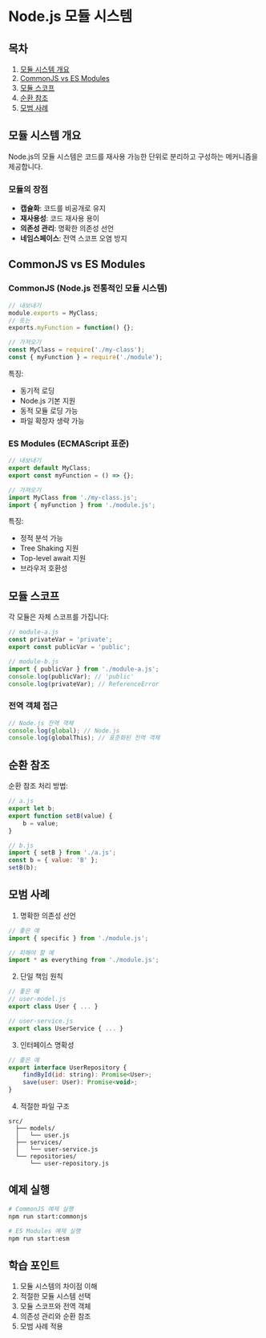 # Node.js 모듈 시스템

## 목차
1. [모듈 시스템 개요](#모듈-시스템-개요)
2. [CommonJS vs ES Modules](#commonjs-vs-es-modules)
3. [모듈 스코프](#모듈-스코프)
4. [순환 참조](#순환-참조)
5. [모범 사례](#모범-사례)

## 모듈 시스템 개요

Node.js의 모듈 시스템은 코드를 재사용 가능한 단위로 분리하고 구성하는 메커니즘을 제공합니다.

### 모듈의 장점
- **캡슐화**: 코드를 비공개로 유지
- **재사용성**: 코드 재사용 용이
- **의존성 관리**: 명확한 의존성 선언
- **네임스페이스**: 전역 스코프 오염 방지

## CommonJS vs ES Modules

### CommonJS (Node.js 전통적인 모듈 시스템)
```javascript
// 내보내기
module.exports = MyClass;
// 또는
exports.myFunction = function() {};

// 가져오기
const MyClass = require('./my-class');
const { myFunction } = require('./module');
```

특징:
- 동기적 로딩
- Node.js 기본 지원
- 동적 모듈 로딩 가능
- 파일 확장자 생략 가능

### ES Modules (ECMAScript 표준)
```javascript
// 내보내기
export default MyClass;
export const myFunction = () => {};

// 가져오기
import MyClass from './my-class.js';
import { myFunction } from './module.js';
```

특징:
- 정적 분석 가능
- Tree Shaking 지원
- Top-level await 지원
- 브라우저 호환성

## 모듈 스코프

각 모듈은 자체 스코프를 가집니다:

```javascript
// module-a.js
const privateVar = 'private';
export const publicVar = 'public';

// module-b.js
import { publicVar } from './module-a.js';
console.log(publicVar); // 'public'
console.log(privateVar); // ReferenceError
```

### 전역 객체 접근
```javascript
// Node.js 전역 객체
console.log(global); // Node.js
console.log(globalThis); // 표준화된 전역 객체
```

## 순환 참조

순환 참조 처리 방법:

```javascript
// a.js
export let b;
export function setB(value) {
    b = value;
}

// b.js
import { setB } from './a.js';
const b = { value: 'B' };
setB(b);
```

## 모범 사례

1. 명확한 의존성 선언
```javascript
// 좋은 예
import { specific } from './module.js';

// 피해야 할 예
import * as everything from './module.js';
```

2. 단일 책임 원칙
```javascript
// 좋은 예
// user-model.js
export class User { ... }

// user-service.js
export class UserService { ... }
```

3. 인터페이스 명확성
```javascript
// 좋은 예
export interface UserRepository {
    findById(id: string): Promise<User>;
    save(user: User): Promise<void>;
}
```

4. 적절한 파일 구조
```
src/
  ├── models/
  │   └── user.js
  ├── services/
  │   └── user-service.js
  └── repositories/
      └── user-repository.js
```

## 예제 실행

```bash
# CommonJS 예제 실행
npm run start:commonjs

# ES Modules 예제 실행
npm run start:esm
```

## 학습 포인트

1. 모듈 시스템의 차이점 이해
2. 적절한 모듈 시스템 선택
3. 모듈 스코프와 전역 객체
4. 의존성 관리와 순환 참조
5. 모범 사례 적용